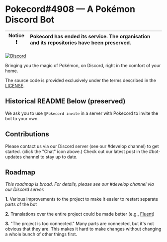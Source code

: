 
# Pokecord#4908 — A Pokémon Discord Bot
| Notice ❗ | Pokecord has ended its service. The organisation and its repositories have been preserved.|
| :--------: | :---------------------------------------------------------------------------------------------------------------------------------------------------------------------- |

[![Discord](https://img.shields.io/discord/718872125490069534?logo=discord&style=for-the-badge)](https://discord.gg/EUYgq3Jub3)

Bringing you the magic of Pokémon, on Discord, right in the comfort of your home. 

The source code is provided exclusively under the terms described in the [LICENSE](https://github.com/Poke-cord/PokecordJDA/blob/main/LICENSE). 

## Historical README Below (preserved)
We ask you to use `@Pokecord invite` in a server with Pokecord to invite the bot to your own.

## Contributions

Please contact us via our Discord server (see our #develop channel) to get started. (click the "Chat" icon above.)
Check out our latest post in the #bot-updates channel to stay up to date.

## Roadmap
*This roadmap is broad. For details, please see our #develop channel via our Discord server.*

**1.** Various improvements to the project to make it easier to restart separate parts of the bot

**2.** Translations over the entire project could be made better (e.g., [Fluent](https://projectfluent.org/))

**3.** "The project is too connected." Many parts are connected, but it's not obvious that they are. This makes it hard to make changes without changing a whole bunch of other things first.
